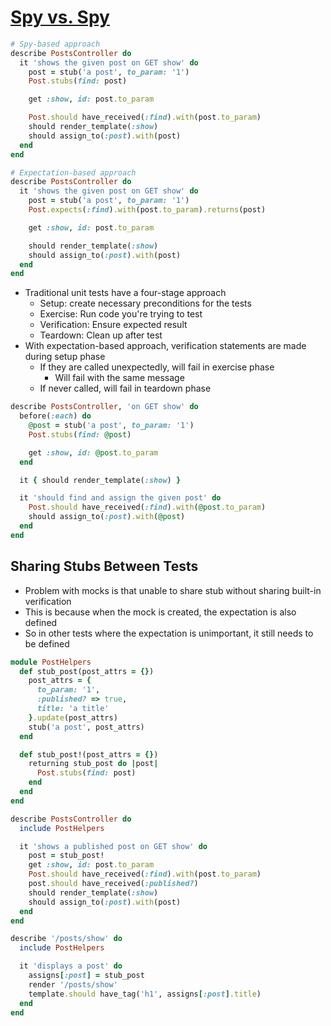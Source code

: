 # [Spy vs. Spy](https://robots.thoughtbot.com/spy-vs-spy)

```ruby
# Spy-based approach
describe PostsController do
  it 'shows the given post on GET show' do
    post = stub('a post', to_param: '1')
    Post.stubs(find: post)

    get :show, id: post.to_param

    Post.should have_received(:find).with(post.to_param)
    should render_template(:show)
    should assign_to(:post).with(post)
  end
end

# Expectation-based approach
describe PostsController do
  it 'shows the given post on GET show' do
    post = stub('a post', to_param: '1')
    Post.expects(:find).with(post.to_param).returns(post)

    get :show, id: post.to_param

    should render_template(:show)
    should assign_to(:post).with(post)
  end
end
```

* Traditional unit tests have a four-stage approach
  * Setup: create necessary preconditions for the tests
  * Exercise: Run code you're trying to test
  * Verification: Ensure expected result
  * Teardown: Clean up after test
* With expectation-based approach, verification statements are made during setup phase
  * If they are called unexpectedly, will fail in exercise phase
    * Will fail with the same message
  * If never called, will fail in teardown phase

```ruby
describe PostsController, 'on GET show' do
  before(:each) do
    @post = stub('a post', to_param: '1')
    Post.stubs(find: @post)

    get :show, id: @post.to_param
  end

  it { should render_template(:show) }

  it 'should find and assign the given post' do
    Post.should have_received(:find).with(@post.to_param)
    should assign_to(:post).with(@post)
  end
end
```

## Sharing Stubs Between Tests

* Problem with mocks is that unable to share stub without sharing built-in verification
* This is because when the mock is created, the expectation is also defined
* So in other tests where the expectation is unimportant, it still needs to be defined

```ruby
module PostHelpers
  def stub_post(post_attrs = {})
    post_attrs = {
      to_param: '1',
      :published? => true,
      title: 'a title'
    }.update(post_attrs)
    stub('a post', post_attrs)
  end

  def stub_post!(post_attrs = {})
    returning stub_post do |post|
      Post.stubs(find: post)
    end
  end
end

describe PostsController do
  include PostHelpers

  it 'shows a published post on GET show' do
    post = stub_post!
    get :show, id: post.to_param
    Post.should have_received(:find).with(post.to_param)
    post.should have_received(:published?)
    should render_template(:show)
    should assign_to(:post).with(post)
  end
end

describe '/posts/show' do
  include PostHelpers

  it 'displays a post' do
    assigns[:post] = stub_post
    render '/posts/show'
    template.should have_tag('h1', assigns[:post].title)
  end
end
```
